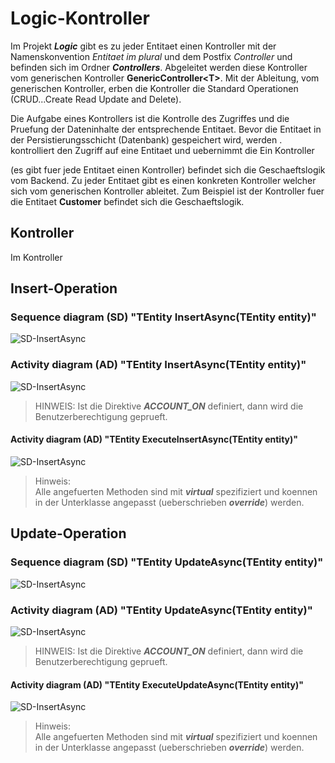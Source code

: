 # Logic-Kontroller

Im Projekt ***Logic*** gibt es zu jeder Entitaet einen Kontroller mit der Namenskonvention *Entitaet im plural* und dem Postfix *Controller* und befinden sich im Ordner ***Controllers***. Abgeleitet werden diese Kontroller vom generischen Kontroller **GenericController\<T>**. Mit der Ableitung, vom generischen Kontroller, erben die Kontroller die Standard Operationen (CRUD...Create Read Update and Delete).  

Die Aufgabe eines Kontrollers ist die Kontrolle des Zugriffes und die Pruefung der Dateninhalte der entsprechende Entitaet. Bevor die Entitaet in der Persistierungsschicht (Datenbank) gespeichert wird, werden .
 kontrolliert den Zugriff auf eine Entitaet und uebernimmt die
Ein Kontroller

 (es gibt fuer jede Entitaet einen Kontroller) befindet sich die Geschaeftslogik vom Backend. Zu jeder Entitaet gibt es einen konkreten Kontroller welcher sich vom generischen Kontroller ableitet. Zum Beispiel ist der Kontroller fuer die Entitaet **Customer**  befindet sich die Geschaeftslogik.

## Kontroller

Im Kontroller

## Insert-Operation

### Sequence diagram (SD) "TEntity InsertAsync(TEntity entity)"

![SD-InsertAsync](http://www.plantuml.com/plantuml/proxy?cache=no&src=https://raw.githubusercontent.com/leoggehrer/Documents/master/QuickTemplate/Logic/SD_InsertAsync.plantuml)

### Activity diagram (AD) "TEntity InsertAsync(TEntity entity)"

![SD-InsertAsync](http://www.plantuml.com/plantuml/proxy?cache=no&src=https://raw.githubusercontent.com/leoggehrer/Documents/master/QuickTemplate/Logic/AD_InsertAsync.plantuml)

> HINWEIS:
> Ist die Direktive ***ACCOUNT_ON*** definiert, dann wird die Benutzerberechtigung geprueft.

#### Activity diagram (AD) "TEntity ExecuteInsertAsync(TEntity entity)"

![SD-InsertAsync](http://www.plantuml.com/plantuml/proxy?cache=no&src=https://raw.githubusercontent.com/leoggehrer/Documents/master/QuickTemplate/Logic/AD_ExecuteInsertAsync.plantuml)

> Hinweis:  
> Alle angefuerten Methoden sind mit ***virtual*** spezifiziert und koennen in der Unterklasse angepasst (ueberschrieben ***override***) werden.

## Update-Operation

### Sequence diagram (SD) "TEntity UpdateAsync(TEntity entity)"

![SD-InsertAsync](http://www.plantuml.com/plantuml/proxy?cache=no&src=https://raw.githubusercontent.com/leoggehrer/Documents/master/QuickTemplate/Logic/SD_UpdateAsync.plantuml)

### Activity diagram (AD) "TEntity UpdateAsync(TEntity entity)"

![SD-InsertAsync](http://www.plantuml.com/plantuml/proxy?cache=no&src=https://raw.githubusercontent.com/leoggehrer/Documents/master/QuickTemplate/Logic/AD_UpdateAsync.plantuml)

> HINWEIS:
> Ist die Direktive ***ACCOUNT_ON*** definiert, dann wird die Benutzerberechtigung geprueft.

#### Activity diagram (AD) "TEntity ExecuteUpdateAsync(TEntity entity)"

![SD-InsertAsync](http://www.plantuml.com/plantuml/proxy?cache=no&src=https://raw.githubusercontent.com/leoggehrer/Documents/master/QuickTemplate/Logic/AD_ExecuteUpdateAsync.plantuml)

> Hinweis:  
> Alle angefuerten Methoden sind mit ***virtual*** spezifiziert und koennen in der Unterklasse angepasst (ueberschrieben ***override***) werden.
